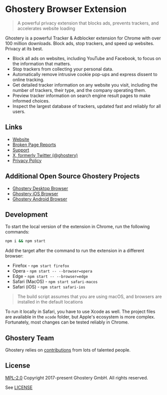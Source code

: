 # Ghostery Browser Extension

> A powerful privacy extension that blocks ads, prevents trackers, and accelerates website loading

Ghostery is a powerful Tracker & Adblocker extension for Chrome with over 100 million downloads. Block ads, stop trackers, and speed up websites. Privacy at its best.

* Block all ads on websites, including YouTube and Facebook, to focus on the information that matters.
* Stop trackers from collecting your personal data.
* Automatically remove intrusive cookie pop-ups and express dissent to online tracking.
* Get detailed tracker information on any website you visit, including the number of trackers, their type, and the company operating them.
* Preview tracker information on search engine result pages to make informed choices.
* Inspect the largest database of trackers, updated fast and reliably for all users.

## Links

* [Website](https://www.ghostery.com/)
* [Broken Page Reports](https://github.com/ghostery/broken-page-reports/)
* [Support](https://www.ghostery.com/support)
* [X, formerly Twitter (@ghostery)](https://twitter.com/ghostery)
* [Privacy Policy](https://www.ghostery.com/about-ghostery/browser-extension-privacy-policy/)

## Additional Open Source Ghostery Projects

* [Ghostery Desktop Browser](https://github.com/ghostery/user-agent-desktop)
* [Ghostery iOS Browser](https://github.com/ghostery/user-agent-ios)
* [Ghostery Android Browser](https://github.com/ghostery/user-agent-android)

## Development

To start the local version of the extension in Chrome, run the following commands:

```bash
npm i && npm start
```

Add the target after the command to run the extension in a different browser:

* Firefox - `npm start firefox`
* Opera - `npm start -- --browser=opera`
* Edge - `npm start -- --browser=edge`
* Safari (MacOS) - `npm start safari-macos`
* Safari (iOS) - `npm start safari-ios`

> The build script assumes that you are using macOS, and browsers are installed in the default locations

To run it locally in Safari, you have to use Xcode as well. The project files are available in the `xcode` folder, but Apple's ecosystem is more complex. Fortunately, most changes can be tested reliably in Chrome.

## Ghostery Team

Ghostery relies on [contributions](https://github.com/ghostery/ghostery-extension/graphs/contributors) from lots of talented people.

## License

[MPL-2.0](https://www.mozilla.org/en-US/MPL/2.0/) Copyright 2017-present Ghostery GmbH. All rights reserved.

See [LICENSE](LICENSE)
